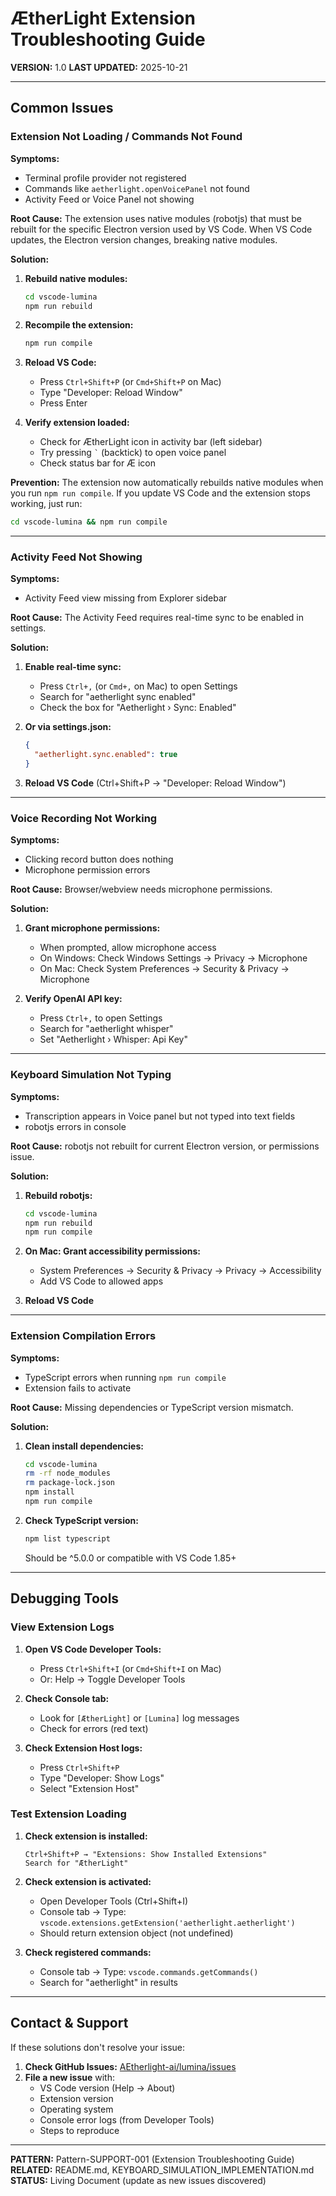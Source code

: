 # ÆtherLight Extension Troubleshooting Guide

**VERSION:** 1.0
**LAST UPDATED:** 2025-10-21

---

## Common Issues

### Extension Not Loading / Commands Not Found

**Symptoms:**
- Terminal profile provider not registered
- Commands like `aetherlight.openVoicePanel` not found
- Activity Feed or Voice Panel not showing

**Root Cause:**
The extension uses native modules (robotjs) that must be rebuilt for the specific Electron version used by VS Code. When VS Code updates, the Electron version changes, breaking native modules.

**Solution:**

1. **Rebuild native modules:**
   ```bash
   cd vscode-lumina
   npm run rebuild
   ```

2. **Recompile the extension:**
   ```bash
   npm run compile
   ```

3. **Reload VS Code:**
   - Press `Ctrl+Shift+P` (or `Cmd+Shift+P` on Mac)
   - Type "Developer: Reload Window"
   - Press Enter

4. **Verify extension loaded:**
   - Check for ÆtherLight icon in activity bar (left sidebar)
   - Try pressing `` ` `` (backtick) to open voice panel
   - Check status bar for Æ icon

**Prevention:**
The extension now automatically rebuilds native modules when you run `npm run compile`. If you update VS Code and the extension stops working, just run:
```bash
cd vscode-lumina && npm run compile
```

---

### Activity Feed Not Showing

**Symptoms:**
- Activity Feed view missing from Explorer sidebar

**Root Cause:**
The Activity Feed requires real-time sync to be enabled in settings.

**Solution:**

1. **Enable real-time sync:**
   - Press `Ctrl+,` (or `Cmd+,` on Mac) to open Settings
   - Search for "aetherlight sync enabled"
   - Check the box for "Aetherlight › Sync: Enabled"

2. **Or via settings.json:**
   ```json
   {
     "aetherlight.sync.enabled": true
   }
   ```

3. **Reload VS Code** (Ctrl+Shift+P → "Developer: Reload Window")

---

### Voice Recording Not Working

**Symptoms:**
- Clicking record button does nothing
- Microphone permission errors

**Root Cause:**
Browser/webview needs microphone permissions.

**Solution:**

1. **Grant microphone permissions:**
   - When prompted, allow microphone access
   - On Windows: Check Windows Settings → Privacy → Microphone
   - On Mac: Check System Preferences → Security & Privacy → Microphone

2. **Verify OpenAI API key:**
   - Press `Ctrl+,` to open Settings
   - Search for "aetherlight whisper"
   - Set "Aetherlight › Whisper: Api Key"

---

### Keyboard Simulation Not Typing

**Symptoms:**
- Transcription appears in Voice panel but not typed into text fields
- robotjs errors in console

**Root Cause:**
robotjs not rebuilt for current Electron version, or permissions issue.

**Solution:**

1. **Rebuild robotjs:**
   ```bash
   cd vscode-lumina
   npm run rebuild
   npm run compile
   ```

2. **On Mac: Grant accessibility permissions:**
   - System Preferences → Security & Privacy → Privacy → Accessibility
   - Add VS Code to allowed apps

3. **Reload VS Code**

---

### Extension Compilation Errors

**Symptoms:**
- TypeScript errors when running `npm run compile`
- Extension fails to activate

**Root Cause:**
Missing dependencies or TypeScript version mismatch.

**Solution:**

1. **Clean install dependencies:**
   ```bash
   cd vscode-lumina
   rm -rf node_modules
   rm package-lock.json
   npm install
   npm run compile
   ```

2. **Check TypeScript version:**
   ```bash
   npm list typescript
   ```
   Should be ^5.0.0 or compatible with VS Code 1.85+

---

## Debugging Tools

### View Extension Logs

1. **Open VS Code Developer Tools:**
   - Press `Ctrl+Shift+I` (or `Cmd+Shift+I` on Mac)
   - Or: Help → Toggle Developer Tools

2. **Check Console tab:**
   - Look for `[ÆtherLight]` or `[Lumina]` log messages
   - Check for errors (red text)

3. **Check Extension Host logs:**
   - Press `Ctrl+Shift+P`
   - Type "Developer: Show Logs"
   - Select "Extension Host"

### Test Extension Loading

1. **Check extension is installed:**
   ```
   Ctrl+Shift+P → "Extensions: Show Installed Extensions"
   Search for "ÆtherLight"
   ```

2. **Check extension is activated:**
   - Open Developer Tools (Ctrl+Shift+I)
   - Console tab → Type: `vscode.extensions.getExtension('aetherlight.aetherlight')`
   - Should return extension object (not undefined)

3. **Check registered commands:**
   - Console tab → Type: `vscode.commands.getCommands()`
   - Search for "aetherlight" in results

---

## Contact & Support

If these solutions don't resolve your issue:

1. **Check GitHub Issues:** [AEtherlight-ai/lumina/issues](https://github.com/AEtherlight-ai/lumina/issues)
2. **File a new issue** with:
   - VS Code version (Help → About)
   - Extension version
   - Operating system
   - Console error logs (from Developer Tools)
   - Steps to reproduce

---

**PATTERN:** Pattern-SUPPORT-001 (Extension Troubleshooting Guide)
**RELATED:** README.md, KEYBOARD_SIMULATION_IMPLEMENTATION.md
**STATUS:** Living Document (update as new issues discovered)
